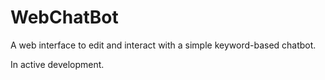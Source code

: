 # WebChatBot

A web interface to edit and interact with a simple keyword-based chatbot.

In active development.